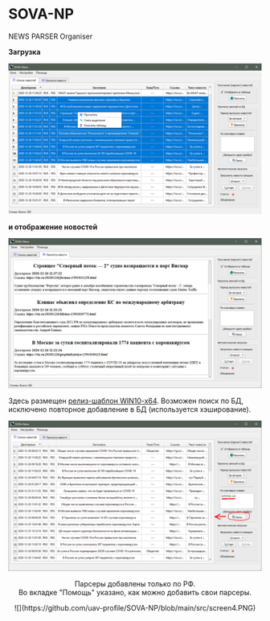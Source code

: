 # SOVA-NP
 NEWS PARSER Organiser

<b>Загрузка
 
![](https://github.com/uav-profile/SOVA-NP/blob/main/src/screen1.png)

и отображение новостей</b>

![](https://github.com/uav-profile/SOVA-NP/blob/main/src/screen2.PNG)


Здесь размещен <a href="https://github.com/uav-profile/SOVA-NP/releases/download/v1.0.0/SOVA.News.Setup.exe">релиз-шаблон WIN10-x64</a>. Возможен поиск по БД, исключено повторное добавление в БД (используется хэширование). 

![](https://github.com/uav-profile/SOVA-NP/blob/main/src/screen3.PNG)

<p align="center">Парсеры добавлены только по РФ.<br>Во вкладке "Помощь" указано, как можно добавить свои парсеры.

<p align="center">
 ![](https://github.com/uav-profile/SOVA-NP/blob/main/src/screen4.PNG)
